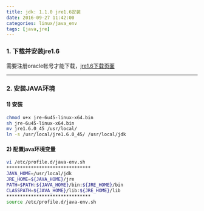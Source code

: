 ```yaml
---
title: jdk: 1.1.0 jre1.6安装
date: 2016-09-27 11:42:00
categories: linux/java_env
tags: [java,jre]
---
```

### 1. 下载并安装jre1.6
需要注册oracle帐号才能下载，[jre1.6下载页面](
http://www.oracle.com/technetwork/java/javase/downloads/java-archive-downloads-javase6-419409.html)

---

### 2. 安装JAVA环境
#### 1) 安装
``` bash
chmod u+x jre-6u45-linux-x64.bin
sh jre-6u45-linux-x64.bin
mv jre1.6.0_45 /usr/local/
ln -s /usr/local/jre1.6.0_45/ /usr/local/jdk
```
#### 2) 配置java环境变量
``` bash
vi /etc/profile.d/java-env.sh
*******************************
JAVA_HOME=/usr/local/jdk
JRE_HOME=${JAVA_HOME}/jre
PATH=$PATH:${JAVA_HOME}/bin:${JRE_HOME}/bin
CLASSPATH=${JAVA_HOME}/lib:${JRE_HOME}/lib
*******************************
source /etc/profile.d/java-env.sh
```
